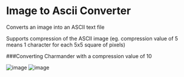 # Image to Ascii Converter
 Converts an image into an ASCII text file

Supports compression of the ASCII image (eg. compression value of 5 means 1 character for each 5x5 square of pixels)

###Converting Charmander with a compression value of 10

![image](https://github.com/LegendLeaks/Image-to-Ascii-Converter/assets/79763213/2dcf88c2-4ef5-475d-8799-dc8930d83d2d)
![image](https://github.com/LegendLeaks/Image-to-Ascii-Converter/assets/79763213/0b242226-f6c7-4fa4-8122-427f54cdba5c)
